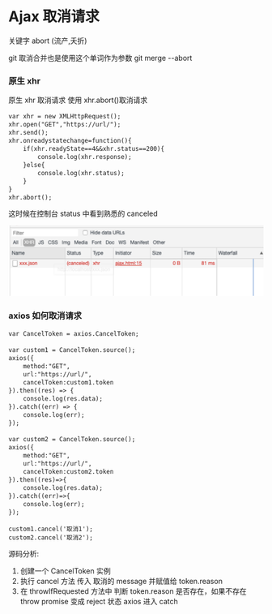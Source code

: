 # Ajax 取消请求

关键字 abort (流产,夭折)

git 取消合并也是使用这个单词作为参数 git merge --abort

### 原生 xhr

原生 xhr 取消请求 使用 xhr.abort()取消请求

```
var xhr = new XMLHttpRequest();
xhr.open("GET","https://url/");
xhr.send();
xhr.onreadystatechange=function(){
    if(xhr.readyState==4&&xhr.status==200){
        console.log(xhr.response);
    }else{
        console.log(xhr.status);
    }
}
xhr.abort();
```

这时候在控制台 status 中看到熟悉的 canceled

![cancel](./cancel.png)

### axios 如何取消请求

```
var CancelToken = axios.CancelToken;

var custom1 = CancelToken.source();
axios({
    method:"GET",
    url:"https://url/",
    cancelToken:custom1.token
}).then((res) => {
    console.log(res.data);
}).catch((err) => {
    console.log(err);
});

var custom2 = CancelToken.source();
axios({
    method:"GET",
    url:"https://url/",
    cancelToken:custom2.token
}).then((res)=>{
    console.log(res.data);
}).catch((err)=>{
    console.log(err);
});

custom1.cancel('取消1');
custom2.cancel('取消2');
```

源码分析:

1. 创建一个 CancelToken 实例
2. 执行 cancel 方法 传入 取消的 message 并赋值给 token.reason
3. 在 throwIfRequested 方法中 判断 token.reason 是否存在，如果不存在 throw promise 变成 reject 状态 axios 进入 catch
